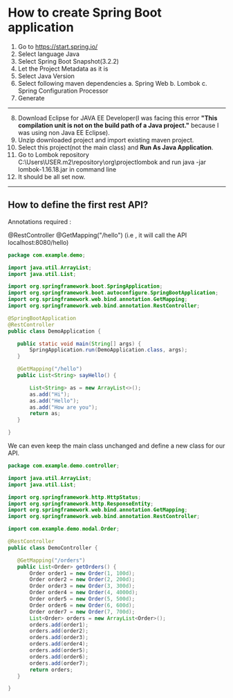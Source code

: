 # How to create Spring Boot application 

1. Go to https://start.spring.io/
2. Select language Java
3. Select Spring Boot Snapshot(3.2.2)
4. Let the Project Metadata as it is
5. Select Java Version
6. Select following maven dependencies
   a. Spring Web
   b. Lombok
   c. Spring Configuration Processor
7. Generate
---
8. Download Eclipse for JAVA EE Developer(I was facing this error <b>"This compilation unit is not on the build path of a Java project."</b> because I was using non Java EE Eclipse).
9. Unzip downloaded project and import existing maven project.
10. Select this project(not the main class) and <b>Run As Java Application</b>.
11. Go to Lombok repository C:\Users\USER\.m2\repository\org\projectlombok and run java -jar lombok-1.16.18.jar in command line
11. It should be all set now.


---
## How to define the first rest API?
 Annotations required :  
 
 @RestController 
 @GetMapping("/hello") (i.e , it will call the API localhost:8080/hello)
 
 ```JAVA 
 package com.example.demo;

import java.util.ArrayList;
import java.util.List;

import org.springframework.boot.SpringApplication;
import org.springframework.boot.autoconfigure.SpringBootApplication;
import org.springframework.web.bind.annotation.GetMapping;
import org.springframework.web.bind.annotation.RestController;

@SpringBootApplication
@RestController
public class DemoApplication {

	public static void main(String[] args) {
		SpringApplication.run(DemoApplication.class, args);
	}

	@GetMapping("/hello")
	public List<String> sayHello() {

		List<String> as = new ArrayList<>();
		as.add("Hi");
		as.add("Hello");
		as.add("How are you");
		return as;
	}

}
 
 ```
 
 We can even keep the main class unchanged and define a new class for our API.
 
 ```java
 package com.example.demo.controller;

import java.util.ArrayList;
import java.util.List;

import org.springframework.http.HttpStatus;
import org.springframework.http.ResponseEntity;
import org.springframework.web.bind.annotation.GetMapping;
import org.springframework.web.bind.annotation.RestController;

import com.example.demo.modal.Order;

@RestController
public class DemoController {

	@GetMapping("/orders")
	public List<Order> getOrders() {
		Order order1 = new Order(1, 100d);
		Order order2 = new Order(2, 200d);
		Order order3 = new Order(3, 300d);
		Order order4 = new Order(4, 4000d);
		Order order5 = new Order(5, 500d);
		Order order6 = new Order(6, 600d);
		Order order7 = new Order(7, 700d);
		List<Order> orders = new ArrayList<Order>();
		orders.add(order1);
		orders.add(order2);
		orders.add(order3);
		orders.add(order4);
		orders.add(order5);
		orders.add(order6);
		orders.add(order7);
		return orders;
	}

}
```



